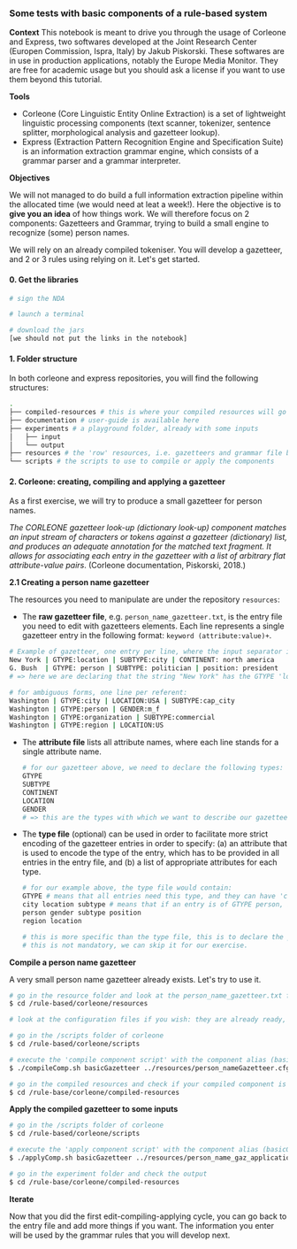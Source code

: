 ### Some tests with basic components of a rule-based system

**Context** This notebook is meant to drive you through the usage of Corleone and Express, two softwares developed at the Joint Research Center (Europen Commission, Ispra, Italy) by Jakub Piskorski. These softwares are in use in production applications, notably the Europe Media Monitor. They are free for academic usage but you should ask a license if you want to use them beyond this tutorial.

**Tools**

- Corleone (Core Linguistic Entity Online Extraction) is a set of lightweight linguistic processing components (text scanner, tokenizer, sentence splitter, morphological analysis and gazetteer lookup).
- Express (Extraction Pattern Recognition Engine and Specification Suite) is an information extraction grammar engine, which consists of a grammar parser and a grammar interpreter.

**Objectives**

We will not managed to do build a full information extraction pipeline within the allocated time (we would need at leat a week!). Here the objective is to **give you an idea** of how things work. We will therefore focus on 2 components: Gazetteers and Grammar, trying to build a small engine to recognize (some) person names.

We will rely on an already compiled tokeniser. You will develop a gazetteer, and 2 or 3 rules using relying on it. Let's get started.



#### 0. Get the libraries

```bash
# sign the NDA

# launch a terminal

# download the jars
[we should not put the links in the notebook]
```



#### 1. Folder structure

In both corleone and express repositories, you will find the following structures:

```bash 
.
├── compiled-resources # this is where your compiled resources will go
├── documentation # user-guide is available here
├── experiments # a playground folder, already with some inputs
│   ├── input
│   └── output
├── resources # the 'row' resources, i.e. gazetteers and grammar file before they get compiled
└── scripts # the scripts to use to compile or apply the components
```



#### 2. Corleone: creating, compiling and applying a gazetteer

As a first exercise, we will try to  produce a small gazetteer for person names.

*The CORLEONE gazetteer look-up (dictionary look-up) component matches an input stream of characters or tokens against a gazetteer (dictionary) list, and produces an adequate annotation for the matched text fragment. It allows for associating each entry in the gazetteer with a list of arbitrary flat attribute-value pairs*. (Corleone documentation, Piskorski, 2018.)

**2.1 Creating a person name gazetteer**

The resources you need to manipulate are under the repository `resources`:

- The **raw gazetteer file**, e.g. `person_name_gazetteer.txt`, is the entry file you need to edit with gazetteers elements. Each line represents a single gazetteer entry in the following format: `keyword (attribute:value)+`. 

```bash
# Example of gazetteer, one entry per line, where the input separator is "|", and the attribute/value separator is ":"
New York | GTYPE:location | SUBTYPE:city | CONTINENT: north america
G. Bush  | GTYPE: person | SUBTYPE: politician | position: president 
# => here we are declaring that the string "New York" has the GTYPE 'location', the SUBTYPE 'city', etc.

# for ambiguous forms, one line per referent:
Washington | GTYPE:city | LOCATION:USA | SUBTYPE:cap_city 
Washington | GTYPE:person | GENDER:m_f 
Washington | GTYPE:organization | SUBTYPE:commercial 
Washington | GTYPE:region | LOCATION:US
```



- The **attribute file** lists all attribute names, where each line stands for a single attribute name. 

  ```bash
  # for our gazetteer above, we need to declare the following types:
  GTYPE
  SUBTYPE
  CONTINENT
  LOCATION
  GENDER
  # => this are the types with which we want to describe our gazetteer entries
  ```



- The **type file** (optional) can be used in order to facilitate more strict encoding of the gazetteer entries in order to specify: (a) an attribute that is used to encode the type of the entry, which has to be provided in all entries in the entry file, and (b) a list of appropriate attributes for each type.

  ```bash
  # for our example above, the type file would contain:
  GTYPE # means that all entries need this type, and they can have 'city', 'person' or 'region' as values
  city location subtype # means that if an entry is of GTYPE person, it can have the 'location' and 'subtype' attributes
  person gender subtype position 
  region location
  
  # this is more specific than the type file, this is to declare the possible values for each type.
  # this is not mandatory, we can skip it for our exercise.
  ```



**Compile a person name gazetteer** 

A very small person name gazetteer already exists. Let's try to use it.

```bash
# go in the resource folder and look at the person_name_gazetteer.txt file
$ cd /rule-based/corleone/resources

# look at the configuration files if you wish: they are already ready, you do not need to edit them

# go in the /scripts folder of corleone
$ cd /rule-based/corleone/scripts

# execute the 'compile component script' with the component alias (basicGazetteer) and the component configuration file (located in the resource folder)
$ ./compileComp.sh basicGazetteer ../resources/person_nameGazetteer.cfg

# go in the compiled resources and check if your compiled component is there
$ cd /rule-base/corleone/compiled-resources
```



**Apply the compiled gazetteer to some inputs**

```bash
# go in the /scripts folder of corleone
$ cd /rule-based/corleone/scripts

# execute the 'apply component script' with the component alias (basicGazetteer) and the component configuration file (located in the resource folder)
$ ./applyComp.sh basicGazetteer ../resources/person_name_gaz_application.cfg

# go in the experiment folder and check the output
$ cd /rule-base/corleone/compiled-resources
```



**Iterate**

Now that you did the first edit-compiling-applying cycle, you can go back to the entry file and add more things if you want. The information you enter will be used by the grammar rules that you will develop next.

